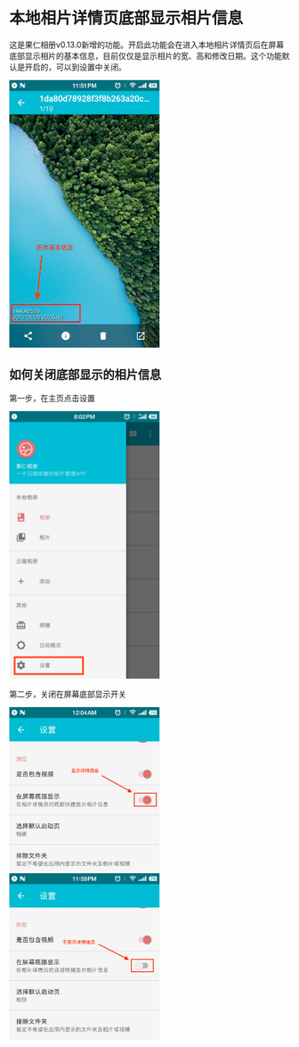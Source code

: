 # 本地相片详情页底部显示相片信息

这是果仁相册v0.13.0新增的功能。开启此功能会在进入本地相片详情页后在屏幕底部显示相片的基本信息，目前仅仅是显示相片的宽、高和修改日期。这个功能默认是开启的，可以到设置中关闭。

<img src="../imgs/Screenshot_2019-05-06-23-51-15-518_果仁相册.png" width="270"/>

## 如何关闭底部显示的相片信息

第一步，在主页点击设置

<img src="../imgs/Screenshot_2019-05-06-20-02-14-877_果仁相册.png" width="270"/>

第二步，关闭在屏幕底部显示开关

<img src="../imgs/Screenshot_2019-05-07-00-04-32-997_果仁相册.png" width="270"/>

<img src="../imgs/Screenshot_2019-05-06-23-59-14-483_果仁相册.png" width="270"/>